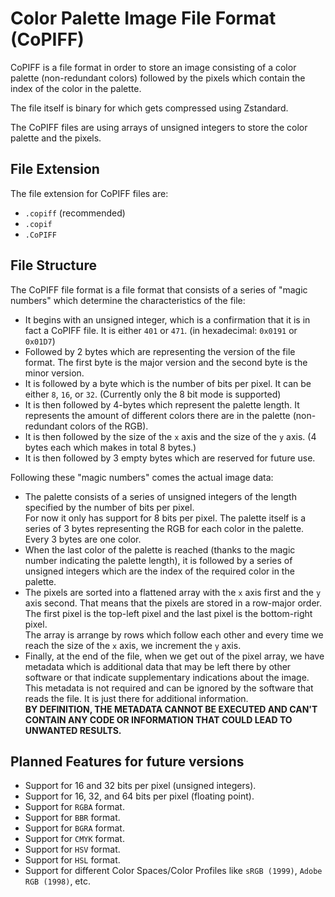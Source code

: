 # Color Palette Image File Format (CoPIFF)

CoPIFF is a file format in order to store an image consisting of a color palette (non-redundant colors) followed by the pixels which contain the index of the color in the palette.

The file itself is binary for which gets compressed using Zstandard.

The CoPIFF files are using arrays of unsigned integers to store the color palette and the pixels.

## File Extension

The file extension for CoPIFF files are:
 - `.copiff` (recommended)
 - `.copif`
 - `.CoPIFF`

## File Structure

The CoPIFF file format is a file format that consists of a series of "magic numbers" which determine the characteristics of the file:

  - It begins with an unsigned integer, which is a confirmation that it is in fact a CoPIFF file. It is either `401` or `471`. (in hexadecimal: `0x0191` or `0x01D7`)
  - Followed by 2 bytes which are representing the version of the file format. The first byte is the major version and the second byte is the minor version.
  - It is followed by a byte which is the number of bits per pixel. It can be either `8`, `16`, or `32`. (Currently only the 8 bit mode is supported)
  - It is then followed by 4-bytes which represent the palette length. It represents the amount of different colors there are in the palette (non-redundant colors of the RGB).
  - It is then followed by the size of the `x` axis and the size of the `y` axis. (4 bytes each which makes in total 8 bytes.)
  - It is then followed by 3 empty bytes which are reserved for future use.

Following these "magic numbers" comes the actual image data:

  - The palette consists of a series of unsigned integers of the length specified by the number of bits per pixel.<br>For now it only has support for 8 bits per pixel. The palette itself is a series of 3 bytes representing the RGB for each color in the palette. Every 3 bytes are one color.
  - When the last color of the palette is reached (thanks to the magic number indicating the palette length), it is followed by a series of unsigned integers which are the index of the required color in the palette.
  - The pixels are sorted into a flattened array with the `x` axis first and the `y` axis second. That means that the pixels are stored in a row-major order. The first pixel is the top-left pixel and the last pixel is the bottom-right pixel.<br>The array is arrange by rows which follow each other and every time we reach the size of the `x` axis, we increment the `y` axis.
  - Finally, at the end of the file, when we get out of the pixel array, we have metadata which is additional data that may be left there by other software or that indicate supplementary indications about the image. This metadata is not required and can be ignored by the software that reads the file. It is just there for additional information.<br>**BY DEFINITION, THE METADATA CANNOT BE EXECUTED AND CAN'T CONTAIN ANY CODE OR INFORMATION THAT COULD LEAD TO UNWANTED RESULTS.**

## Planned Features for future versions
- Support for 16 and 32 bits per pixel (unsigned integers).
- Support for 16, 32, and 64 bits per pixel (floating point).
- Support for `RGBA` format.
- Support for `BBR` format.
- Support for `BGRA` format.
- Support for `CMYK` format.
- Support for `HSV` format.
- Support for `HSL` format.
- Support for different Color Spaces/Color Profiles like `sRGB (1999)`, `Adobe RGB (1998)`, etc.